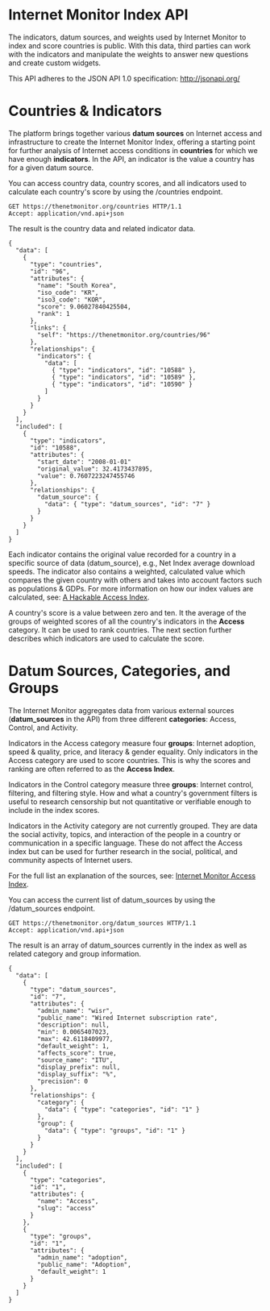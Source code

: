 Internet Monitor Index API
=================================
The indicators, datum sources, and weights used by Internet Monitor to index and score countries is public. With this data, third parties can work with the indicators and manipulate the weights to answer new questions and create custom widgets.

This API adheres to the JSON API 1.0 specification: http://jsonapi.org/

Countries & Indicators
======================
The platform brings together various **datum sources** on Internet access and infrastructure to create the Internet Monitor Index, offering a starting point for further analysis of Internet access conditions in **countries** for which we have enough **indicators**. In the API, an indicator is the value a country has for a given datum source.

You can access country data, country scores, and all indicators used to calculate each country's score by using the /countries endpoint.

    GET https://thenetmonitor.org/countries HTTP/1.1
    Accept: application/vnd.api+json

The result is the country data and related indicator data.

    {
      "data": [
        {
          "type": "countries",
          "id": "96",
          "attributes": {
            "name": "South Korea",
            "iso_code": "KR",
            "iso3_code": "KOR",
            "score": 9.06027840425504,
            "rank": 1
          },
          "links": {
            "self": "https://thenetmonitor.org/countries/96"
          },
          "relationships": {
            "indicators": {
              "data": [
                { "type": "indicators", "id": "10588" },
                { "type": "indicators", "id": "10589" },
                { "type": "indicators", "id": "10590" }
              ]
            }
          }
        }
      ],
      "included": [
        {
          "type": "indicators",
          "id": "10588",
          "attributes": {
            "start_date": "2008-01-01"
            "original_value": 32.4173437895,
            "value": 0.7607223247455746
          },
          "relationships": {
            "datum_source": {
              "data": { "type": "datum_sources", "id": "7" }
            }
          }
        }
      ]
    }
    
Each indicator contains the original value recorded for a country in a specific source of data (datum_source), e.g., Net Index average download speeds. The indicator also contains a weighted, calculated value which compares the given country with others and takes into account factors such as populations & GDPs. For more information on how our index values are calculated, see: [A Hackable Access Index](https://thenetmonitor.org/faq/a-hackable-access-index).

A country's score is a value between zero and ten. It the average of the groups of weighted scores of all the country's indicators in the **Access** category. It can be used to rank countries. The next section further describes which indicators are used to calculate the score.

Datum Sources, Categories, and Groups
=====================================
The Internet Monitor aggregates data from various external sources (**datum_sources** in the API) from three different **categories**: Access, Control, and Activity.

Indicators in the Access category measure four **groups**: Internet adoption, speed & quality, price, and literacy & gender equality. Only indicators in the Access category are used to score countries. This is why the scores and ranking are often referred to as the **Access Index**.

Indicators in the Control category measure three **groups**: Internet control, filtering, and filtering style. How and what a country's government filters is useful to research censorship but not quantitative or verifiable enough to include in the index scores.

Indicators in the Activity category are not currently grouped. They are data the social activity, topics, and interaction of the people in a country or communication in a specific language. These do not affect the Access index but can be used for further research in the social, political, and community aspects of Internet users.

For the full list an explanation of the sources, see: [Internet Monitor Access Index](https://thenetmonitor.org/sources/platform-data).

You can access the current list of datum_sources by using the /datum_sources endpoint.

    GET https://thenetmonitor.org/datum_sources HTTP/1.1
    Accept: application/vnd.api+json

The result is an array of datum_sources currently in the index as well as related category and group information.

    {
      "data": [
        {
          "type": "datum_sources",
          "id": "7",
          "attributes": {
            "admin_name": "wisr",
            "public_name": "Wired Internet subscription rate",
            "description": null,
            "min": 0.0065407023,
            "max": 42.6118409977,
            "default_weight": 1,
            "affects_score": true,
            "source_name": "ITU",
            "display_prefix": null,
            "display_suffix": "%",
            "precision": 0
          },
          "relationships": {
            "category": {
              "data": { "type": "categories", "id": "1" }
            },
            "group": {
              "data": { "type": "groups", "id": "1" }
            }
          }
        }
      ],
      "included": [
        {
          "type": "categories",
          "id": "1",
          "attributes": {
            "name": "Access",
            "slug": "access"
          }
        },
        {
          "type": "groups",
          "id": "1",
          "attributes": {
            "admin_name": "adoption",
            "public_name": "Adoption",
            "default_weight": 1
          }
        }
      ]
    }



